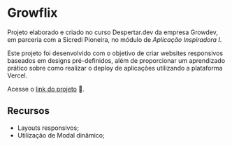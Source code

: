 # Growflix

Projeto elaborado e criado no curso Despertar.dev da empresa Growdev, em parceria com a Sicredi Pioneira, no módulo de *Aplicação Inspiradora I*.

Este projeto foi desenvolvido com o objetivo de criar websites responsivos baseados em designs pré-definidos, além de proporcionar um aprendizado 
prático sobre como realizar o deploy de aplicações utilizando a plataforma Vercel.

Acesse o [link do projeto](https://joaocmellus-growflix.vercel.app) 🚀.

## Recursos

- Layouts responsivos;
- Utilização de Modal dinâmico; 

